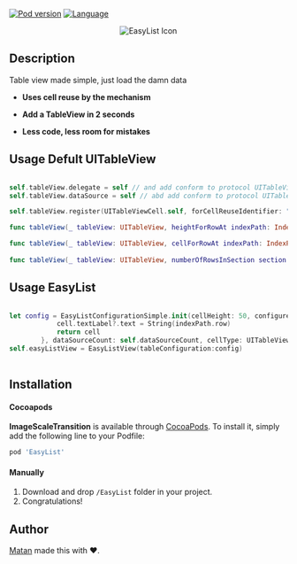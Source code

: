

[![Pod version](https://img.shields.io/cocoapods/v/EasyList.svg?style=flat)](http://cocoadocs.org/docsets/EasyList)
[![Language](https://img.shields.io/badge/language-swift-orange.svg?style=flat)](https://developer.apple.com/swift)

<p align = "center"><img src="https://i.imgur.com/GlCRkUL.png" alt="EasyList Icon"/></p>


## Description

Table view made simple, just load the damn data

* **Uses cell reuse by the mechanism**

* **Add a TableView in 2 seconds** 

* **Less code, less room for mistakes**

## Usage Defult UITableView

```Swift

self.tableView.delegate = self // and add conform to protocol UITableViewDelegate
self.tableView.dataSource = self // abd add conform to protocol UITableViewDataSource

self.tableView.register(UITableViewCell.self, forCellReuseIdentifier: "identifer")

func tableView(_ tableView: UITableView, heightForRowAt indexPath: IndexPath) -> CGFloat {}

func tableView(_ tableView: UITableView, cellForRowAt indexPath: IndexPath) -> UITableViewCell {}
    
func tableView(_ tableView: UITableView, numberOfRowsInSection section: Int) -> Int {}

```

## Usage EasyList

```Swift

let config = EasyListConfigurationSimple.init(cellHeight: 50, configureCell: { (cell, indexPath) -> UITableViewCell in
            cell.textLabel?.text = String(indexPath.row)
            return cell
        }, dataSourceCount: self.dataSourceCount, cellType: UITableViewCell.self)
self.easyListView = EasyListView(tableConfiguration:config)
        
```


## Installation

#### Cocoapods
**ImageScaleTransition** is available through [CocoaPods](http://cocoapods.org). To install
it, simply add the following line to your Podfile:

```ruby
pod 'EasyList'
```

#### Manually
1. Download and drop ```/EasyList``` folder in your project.  
2. Congratulations!  

## Author

[Matan](https://github.com/mcmatan) made this with ❤️.
